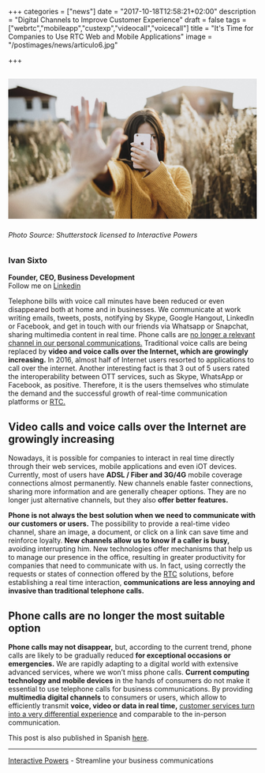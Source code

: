 +++
categories = ["news"]
date = "2017-10-18T12:58:21+02:00"
description = "Digital Channels to Improve Customer Experience"
draft = false
tags = ["webrtc","mobileapp","custexp","videocall","voicecall"]
title = "It's Time for Companies to Use RTC Web and Mobile Applications"
image = "/postimages/news/articulo6.jpg"

+++

![article4](/postimages/news/articulo6.jpg)
------------
###### Photo Source: Shutterstock licensed to Interactive Powers

###	Ivan Sixto  
**Founder, CEO, Business Development**  
Follow me on [Linkedin](https://www.linkedin.com/in/isixto/)



Telephone bills with voice call minutes have been reduced or even disappeared both at home and in businesses. We communicate at work writing emails, tweets, posts, notifying by Skype, Google Hangout, LinkedIn or Facebook, and get in touch with our friends via Whatsapp or Snapchat, sharing multimedia content in real time. Phone calls are [no longer a relevant channel in our personal communications.](http://localhost:1313/post/trends/millennials-phone/) Traditional voice calls are being replaced by **video and voice calls over the Internet, which are growingly increasing.** In 2016, almost half of Internet users resorted to applications to call over the internet. Another interesting fact is that 3 out of 5 users rated the interoperability between OTT services, such as Skype, WhatsApp or Facebook, as positive. Therefore, it is the users themselves who stimulate the demand and the successful growth of real-time communication platforms or [RTC.](http://blog.ivrpowers.com/post/technologies/what-is-rtc/)  

## Video calls and voice calls over the Internet are growingly increasing

Nowadays, it is possible for companies to interact in real time directly through their web services, mobile applications and even iOT devices. Currently, most of users have **ADSL / Fiber and 3G/4G** mobile coverage connections almost permanently. New channels enable faster connections, sharing more information and are generally cheaper options. They are no longer just alternative channels, but they also **offer better features.**

**Phone is not always the best solution when we need to communicate with our customers or users.** The possibility to provide a real-time video channel, share an image, a document, or click on a link can save time and reinforce loyalty. **New channels allow us to know if a caller is busy,** avoiding interrupting him. New technologies offer mechanisms that help us to manage our presence in the office, resulting in greater productivity for companies that need to communicate with us. In fact, using correctly the requests or states of connection offered by the [RTC](http://blog.ivrpowers.com/post/technologies/what-is-rtc/) solutions, before establishing a real time interaction, **communications are less annoying and invasive than traditional telephone calls.**


## Phone calls are no longer the most suitable option

**Phone calls may not disappear,** but, according to the current trend, phone calls are likely to be gradually reduced **for exceptional occasions or emergencies.** We are rapidly adapting to a digital world with extensive advanced services, where we won’t miss phone calls. **Current computing technology and mobile devices** in the hands of consumers do not make it essential to use telephone calls for business communications. By providing **multimedia digital channels** to consumers or users, which allow to efficiently transmit **voice, video or data in real time,** [customer services turn into a very differential experience](http://localhost:1313/post/contactcenter/webrtc-for-contact-center/) and comparable to the in-person communication.



This post is also published in Spanish [here](https://www.linkedin.com/pulse/transformaci%C3%B3n-digital-una-ventana-de-oportunidades-para-iv%C3%A1n-sixto?trk=mp-reader-card).

---
[Interactive Powers](http://www.ivrpowers.com/) - Streamline your business communications



